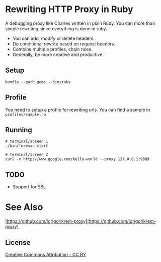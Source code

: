 # Rewriting HTTP Proxy in Ruby

A debugging proxy like Charles written in plain Ruby. You can more than simple rewriting since everything
is done in ruby.

* You can add, modify or delete headers.
* Do conditional rewrite based on request headers.
* Combine multiple profiles, chain rules.
* Generally, be more creative and productive.

## Setup

```
bundle --path gems --binstubs
```

## Profile

You need to setup a profile for rewriting urls. You can find a sample in `profiles/sample.rb`

## Running

```
# terminal/screen 1
./bin/foreman start

# terminal/screen 2
curl -v http://www.google.com/hello-world --proxy 127.0.0.1:9889
```

## TODO

* Support for SSL

# See Also
[https://github.com/igrigorik/em-proxy](https://github.com/igrigorik/em-proxy)

## License
[Creative Commons Attribution - CC BY](http://creativecommons.org/licenses/by/3.0)
